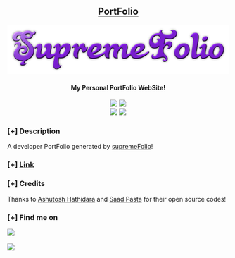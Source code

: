 <h2 align="center"><u>PortFolio</u></h2>

![banner](banner.png)
<h4 align="center"> My Personal PortFolio WebSite!</h4>

<p align="center">
    <img src="https://img.shields.io/badge/Built%20With-React-cyan?style=flat-square">
    <img src="https://img.shields.io/badge/Written%20In-JavaScript-blue?style=flat-square">
    <br>
    <img src="https://img.shields.io/badge/Author-KasRoudra-magenta?style=for-the-badge">
    <img src="https://img.shields.io/github/license/KasRoudra/kasroudra.github.io?style=for-the-badge&color=blue">

</p>

### [+] Description
A developer PortFolio generated by [supremeFolio](https://github.com/KasRoudra/supremeFolio)!

### [+] [Link](https://kasroudra.github.io)

### [+] Credits 
Thanks to <a href="https://github.com/ashutosh1919/masterPortfolio">Ashutosh Hathidara</a> and <a href="https://github.com/saadpasta/developerFolio">Saad Pasta</a> for their open source codes!

### [+] Find me on 
<a href="mailto:kasroudrakrd@gmail.com" target="_blank"><img src="https://img.shields.io/badge/Email-kasroudrakrd@gmail.com-blue?style=for-the-badge&logo=gmail"></a>

<a href="https://m.me/KasRoudra" target="_blank"><img src="https://img.shields.io/badge/Messenger-KasRoudra-blue?style=for-the-badge&logo=messenger"></a>

